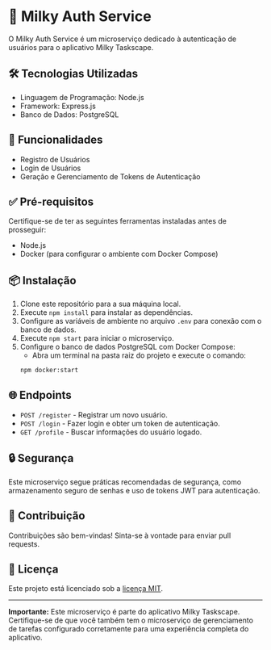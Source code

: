 # 🔐 Milky Auth Service

O Milky Auth Service é um microserviço dedicado à autenticação de usuários para o aplicativo Milky Taskscape.

## 🛠️ Tecnologias Utilizadas

- Linguagem de Programação: Node.js
- Framework: Express.js
- Banco de Dados: PostgreSQL

## 🚀 Funcionalidades

- Registro de Usuários
- Login de Usuários
- Geração e Gerenciamento de Tokens de Autenticação

## ✅ Pré-requisitos

Certifique-se de ter as seguintes ferramentas instaladas antes de prosseguir:

- Node.js
- Docker (para configurar o ambiente com Docker Compose)

## 📦 Instalação

1. Clone este repositório para a sua máquina local.
2. Execute `npm install` para instalar as dependências.
3. Configure as variáveis de ambiente no arquivo `.env` para conexão com o banco de dados.
4. Execute `npm start` para iniciar o microserviço.
5. Configure o banco de dados PostgreSQL com Docker Compose:
   - Abra um terminal na pasta raiz do projeto e execute o comando:
   ```sh
   npm docker:start
   ```

## 🌐 Endpoints

- `POST /register` - Registrar um novo usuário.
- `POST /login` - Fazer login e obter um token de autenticação.
- `GET /profile` - Buscar informações do usuário logado.

## 🔒 Segurança

Este microserviço segue práticas recomendadas de segurança, como armazenamento seguro de senhas e uso de tokens JWT para
autenticação.

## 🤝 Contribuição

Contribuições são bem-vindas! Sinta-se à vontade para enviar pull requests.

## 📄 Licença

Este projeto está licenciado sob a [licença MIT](LICENSE).

---

**Importante:** Este microserviço é parte do aplicativo Milky Taskscape. Certifique-se de que você também tem o
microserviço de gerenciamento de tarefas configurado corretamente para uma experiência completa do aplicativo.
